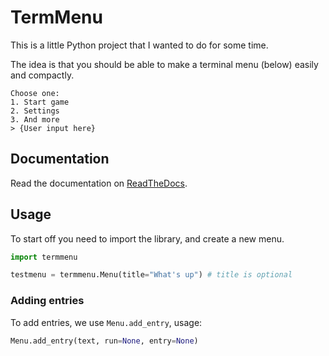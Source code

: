 # TermMenu

This is a little Python project that I wanted to do for some time.

The idea is that you should be able to make a terminal menu (below) easily and compactly.

```text
Choose one:
1. Start game
2. Settings
3. And more
> {User input here}
```

## Documentation

Read the documentation on [ReadTheDocs](https://pytermmenu.readthedocs.io/en/latest/index.html).


## Usage

To start off you need to import the library, and create a new menu.

```py
import termmenu

testmenu = termmenu.Menu(title="What's up") # title is optional
```

### Adding entries

To add entries, we use `Menu.add_entry`, usage:

```py
Menu.add_entry(text, run=None, entry=None)
```